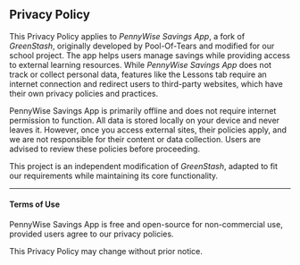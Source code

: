 ## Privacy Policy

This Privacy Policy applies to _PennyWise Savings App_, a fork of _GreenStash_, originally developed by Pool-Of-Tears and modified for our school project. The app helps users manage savings while providing access to external learning resources. While _PennyWise Savings App_ does not track or collect personal data, features like the Lessons tab require an internet connection and redirect users to third-party websites, which have their own privacy policies and practices.

PennyWise Savings App is primarily offline and does not require internet permission to function. All data is stored locally on your device and never leaves it. However, once you access external sites, their policies apply, and we are not responsible for their content or data collection. Users are advised to review these policies before proceeding.

This project is an independent modification of _GreenStash_, adapted to fit our requirements while maintaining its core functionality.

---
#### Terms of Use

PennyWise Savings App is free and open-source for non-commercial use, provided users agree to our privacy policies.

This Privacy Policy may change without prior notice.

